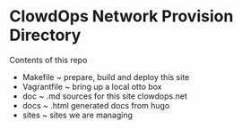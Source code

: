 # ClowdOps Network Provision Directory

Contents of this repo

- Makefile		~ prepare, build and deploy this site
- Vagrantfile	~ bring up a local otto box
- doc			~ .md sources for this site clowdops.net
- docs			~ .html generated docs from hugo
- sites         ~ sites we are managing

